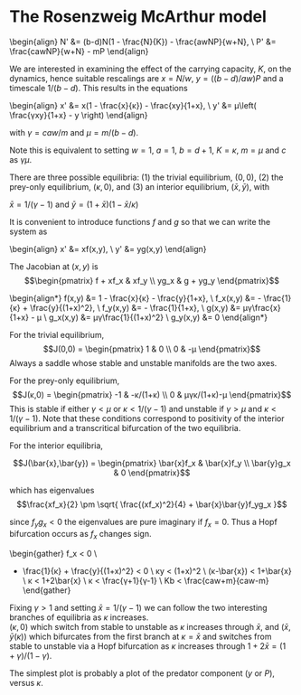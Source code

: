 # The Rosenzweig McArthur model

\begin{align}
	N' &= (b-d)N(1 - \frac{N}{K}) - \frac{awNP}{w+N}, \\
	P' &= \frac{cawNP}{w+N} - mP
\end{align}

We are interested in examining the effect of the carrying capacity, $K$, on the dynamics, hence suitable rescalings are $x = N/w$, $y = ((b-d)/aw)P$ and a timescale $1/(b-d)$.   This results in the equations

\begin{align}
	x' &= x(1 - \frac{x}{κ}) - \frac{xy}{1+x}, \\
	y' &= μ\left( \frac{γxy}{1+x} - y \right)
\end{align}

with $γ = caw/m$ and $μ = m/(b-d)$.

Note this is equivalent to setting $w=1$, $a=1$, $b=d+1$, $K=κ$, $m=μ$ and $c$ as $γμ$.

There are three possible equilibria:
(1) the trivial equilibrium, $(0,0)$, 
(2) the prey-only equilibrium, $(κ,0)$, and
(3) an interior equilibrium, $(\bar{x},\bar{y})$, with

$\bar{x} = 1/(γ-1)$ and $\bar{y} = (1+\bar{x})(1-\bar{x}/κ)$

It is convenient to introduce functions $f$ and $g$ so that we can write the system as 

\begin{align}
	x' &= xf(x,y), \\
	y' &= yg(x,y)
\end{align}

The Jacobian at $(x,y)$ is 
$$\begin{pmatrix}
 f + xf_x & xf_y \\
 yg_x & g + yg_y
\end{pmatrix}$$


\begin{align*}
	f(x,y) &= 1 - \frac{x}{κ} - \frac{y}{1+x}, \\
	f_x(x,y) &=  - \frac{1}{κ} + \frac{y}{(1+x)^2}, \\
	f_y(x,y) &= - \frac{1}{1+x}, \\
	g(x,y) &= μγ\frac{x}{1+x} - μ \\
	g_x(x,y) &= μγ\frac{1}{(1+x)^2} \\
	g_y(x,y) &= 0
\end{align*}


For the trivial equilibrium, 
$$J(0,0) = \begin{pmatrix}  1 & 0 \\ 0 & -μ \end{pmatrix}$$
Always a saddle whose stable and unstable manifolds are the two axes.

For the prey-only equilibrium,
$$J(κ,0) = \begin{pmatrix}  -1 & -κ/(1+κ) \\ 0 & μγκ/(1+κ)-μ \end{pmatrix}$$
This is stable if either $γ<μ$ or $κ < 1/(γ-1)$
and unstable if $γ>μ$ and $κ < 1/(γ-1)$.
Note that these conditions correspond to positivity of the interior equilibrium and a transcritical bifurcation of the two equilibria.

For the interior equilibria,

$$J(\bar{x},\bar{y}) = \begin{pmatrix}  
    \bar{x}f_x & \bar{x}f_y \\ 
    \bar{y}g_x & 0
	\end{pmatrix}$$

which has eigenvalues
$$\frac{xf_x}{2} 
     \pm \sqrt{ \frac{(xf_x)^2}{4} + \bar{x}\bar{y}f_yg_x }$$

since $f_yg_x < 0$ the eigenvalues are pure imaginary if $f_x=0$. 
Thus a Hopf bifurcation occurs as $f_x$ changes sign.

\begin{gather}
	f_x < 0  \\
- \frac{1}{κ} + \frac{y}{(1+x)^2} < 0 \\
 κy < (1+x)^2  \\
 (κ-\bar{x}) < 1+\bar{x} \\
 κ < 1+2\bar{x} \\
	κ < \frac{γ+1}{γ-1} \\
	Kb < \frac{caw+m}{caw-m}
\end{gather}

Fixing $γ>1$ and setting $\bar{x} = 1/(γ-1)$ we can follow the two interesting branches of equilibria as $κ$ increases.  
$(κ,0)$ which switch from stable to unstable as $κ$ increases through $\bar{x}$,
and $(\bar{x}, \bar{y}(κ))$ which bifurcates from the first branch at $κ=\bar{x}$ and switches from stable to unstable via a Hopf bifurcation as $κ$ increases through $1+2\bar{x} = (1+γ)/(1-γ)$.

The simplest plot is probably a plot of the predator component ($y$ or $P$), versus $κ$.
